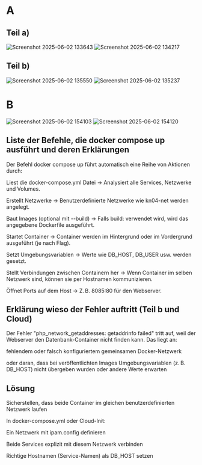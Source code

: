 # A

## Teil a)
![Screenshot 2025-06-02 133643](https://github.com/user-attachments/assets/076777fe-9df1-470d-8562-d0775b7c60b3)
![Screenshot 2025-06-02 134217](https://github.com/user-attachments/assets/bc1a6b29-e34c-49ea-9884-db1d770dfc57)

## Teil b)
![Screenshot 2025-06-02 135550](https://github.com/user-attachments/assets/a8acf9e7-7ce8-4b2b-8940-3149ac9d5eec)
![Screenshot 2025-06-02 135237](https://github.com/user-attachments/assets/fef2a4a6-0db9-4342-ada5-3b926971fbb5)


# B
![Screenshot 2025-06-02 154103](https://github.com/user-attachments/assets/77485bfe-61c7-444f-8531-1ec3846fcafd)
![Screenshot 2025-06-02 154120](https://github.com/user-attachments/assets/ce6be62d-3a68-4c25-a650-d6e554c6dced)


## Liste der Befehle, die docker compose up ausführt und deren Erklärungen
Der Befehl docker compose up führt automatisch eine Reihe von Aktionen durch:

Liest die docker-compose.yml Datei
→ Analysiert alle Services, Netzwerke und Volumes.

Erstellt Netzwerke
→ Benutzerdefinierte Netzwerke wie kn04-net werden angelegt.

Baut Images (optional mit --build)
→ Falls build: verwendet wird, wird das angegebene Dockerfile ausgeführt.

Startet Container
→ Container werden im Hintergrund oder im Vordergrund ausgeführt (je nach Flag).

Setzt Umgebungsvariablen
→ Werte wie DB_HOST, DB_USER usw. werden gesetzt.

Stellt Verbindungen zwischen Containern her
→ Wenn Container im selben Netzwerk sind, können sie per Hostnamen kommunizieren.

Öffnet Ports auf dem Host
→ Z. B. 8085:80 für den Webserver.

## Erklärung wieso der Fehler auftritt (Teil b und Cloud)
Der Fehler "php_network_getaddresses: getaddrinfo failed" tritt auf, weil der Webserver den Datenbank-Container nicht finden kann. Das liegt an:

fehlendem oder falsch konfiguriertem gemeinsamen Docker-Netzwerk

oder daran, dass bei veröffentlichten Images Umgebungsvariablen (z. B. DB_HOST) nicht übergeben wurden oder andere Werte erwarten

## Lösung
Sicherstellen, dass beide Container im gleichen benutzerdefinierten Netzwerk laufen

In docker-compose.yml oder Cloud-Init:

Ein Netzwerk mit ipam.config definieren

Beide Services explizit mit diesem Netzwerk verbinden

Richtige Hostnamen (Service-Namen) als DB_HOST setzen




